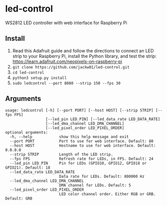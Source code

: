 # led-control
WS2812 LED controller with web interface for Raspberry Pi

## Install
1. Read this Adafruit guide and follow the directions to connect an LED strip to your Raspberry Pi, install the Python library, and test the strip: https://learn.adafruit.com/neopixels-on-raspberry-pi
2. `git clone https://github.com/jackw01/led-control.git`
3. `cd led-control`
4. `python3 setup.py install`
5. `sudo ledcontrol --port 8080 --strip 150 --fps 30`

## Arguments
```
usage: ledcontrol [-h] [--port PORT] [--host HOST] [--strip STRIP] [--fps FPS]
                  [--led_pin LED_PIN] [--led_data_rate LED_DATA_RATE]
                  [--led_dma_channel LED_DMA_CHANNEL]
                  [--led_pixel_order LED_PIXEL_ORDER]
optional arguments:
  -h, --help            show this help message and exit
  --port PORT           Port to use for web interface. Default: 80
  --host HOST           Hostname to use for web interface. Default: 0.0.0.0
  --strip STRIP         Length of the LED strip.
  --fps FPS             Refresh rate for LEDs, in FPS. Default: 24
  --led_pin LED_PIN     Pin for LEDs (GPIO10, GPIO12, GPIO18 or GPIO21). Default: 18
  --led_data_rate LED_DATA_RATE
                        Data rate for LEDs. Default: 800000 Hz
  --led_dma_channel LED_DMA_CHANNEL
                        DMA channel for LEDs. Default: 5
  --led_pixel_order LED_PIXEL_ORDER
                        LED color channel order. Either RGB or GRB. Default: GRB
```

